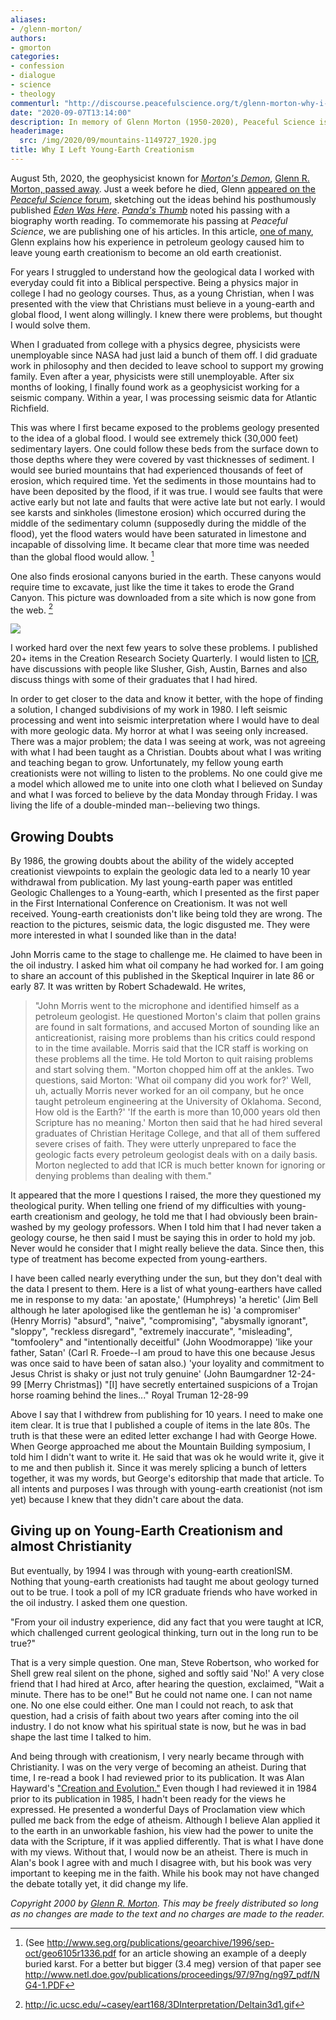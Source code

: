 ```yaml
---
aliases:
- /glenn-morton/
authors:
- gmorton
categories:
- confession
- dialogue
- science
- theology
commenturl: "http://discourse.peacefulscience.org/t/glenn-morton-why-i-left-young-earth-creationism/11614"
date: "2020-09-07T13:14:00"
description: In memory of Glenn Morton (1950-2020), Peaceful Science is republishing his personal account and testimony of leaving Young-Earth Creationism.
headerimage:
  src: /img/2020/09/mountains-1149727_1920.jpg
title: Why I Left Young-Earth Creationism
---
```


August 5th, 2020, the geophysicist known for *[Morton's Demon](https://rationalwiki.org/wiki/Morton%27s_demon)*, [Glenn R. Morton, passed away](https://www.legacy.com/obituaries/houstonchronicle/obituary.aspx?n=glenn-morton&pid=196607264). Just a week before he died, Glenn [appeared on the *Peaceful Science* forum](https://discourse.peacefulscience.org/t/glenn-morton-is-the-garden-of-eden-real/10774?u=swamidass), sketching out the ideas behind his posthumously published *[Eden Was Here](https://www.amazon.com/Eden-Was-Here-Evidence-Historicity-ebook/dp/B08F2Z7Z5H?tag=swamidass-20)*. [*Panda's Thumb*](https://pandasthumb.org/archives/2020/08/glenn-morton.html) noted his passing with a biography worth reading. To commemorate his passing at *Peaceful Science*, we are publishing one of his articles. In this article, [one of many](https://www.oldearth.org/bio_glenn_morton.htm), Glenn explains how his experience in petroleum geology caused him to leave young earth creationism to become an old earth creationist.

For years I struggled to understand how the geological data I worked with everyday could fit into a Biblical perspective. Being a physics major in college I had no geology courses. Thus, as a young Christian, when I was presented with the view that Christians must believe in a young-earth and global flood, I went along willingly. I knew there were problems, but thought I would solve them.

When I graduated from college with a physics degree, physicists were unemployable since NASA had just laid a bunch of them off. I did graduate work in philosophy and then decided to leave school to support my growing family. Even after a year, physicists were still unemployable. After six months of looking, I finally found work as a geophysicist working for a seismic company. Within a year, I was processing seismic data for Atlantic Richfield.

This was where I first became exposed to the problems geology presented to the idea of a global flood. I would see extremely thick (30,000 feet) sedimentary layers. One could follow these beds from the surface down to those depths where they were covered by vast thicknesses of sediment. I would see buried mountains that had experienced thousands of feet of erosion, which required time. Yet the sediments in those mountains had to have been deposited by the flood, if it was true. I would see faults that were active early but not late and faults that were active late but not early. I would see karsts and sinkholes (limestone erosion) which occurred during the middle of the sedimentary column (supposedly during the middle of the flood), yet the flood waters would have been saturated in limestone and incapable of dissolving lime. It became clear that more time was needed than the global flood would allow. [^1]

One also finds erosional canyons buried in the earth. These canyons would require time to excavate, just like the time it takes to erode the Grand Canyon. This picture was downloaded from a site which is now gone from the web. [^2]

![](/img/2020/09/Deltain3d1-1.gif)

I worked hard over the next few years to solve these problems. I published 20+ items in the Creation Research Society Quarterly. I would listen to [ICR](https://www.icr.org), have discussions with people like Slusher, Gish, Austin, Barnes and also discuss things with some of their graduates that I had hired.

In order to get closer to the data and know it better, with the hope of finding a solution, I changed subdivisions of my work in 1980. I left seismic processing and went into seismic interpretation where I would have to deal with more geologic data. My horror at what I was seeing only increased. There was a major problem; the data I was seeing at work, was not agreeing with what I had been taught as a Christian. Doubts about what I was writing and teaching began to grow. Unfortunately, my fellow young earth creationists were not willing to listen to the problems. No one could give me a model which allowed me to unite into one cloth what I believed on Sunday and what I was forced to believe by the data Monday through Friday. I was living the life of a double-minded man--believing two things.

## Growing Doubts

By 1986, the growing doubts about the ability of the widely accepted creationist viewpoints to explain the geologic data led to a nearly 10 year withdrawal from publication. My last young-earth paper was entitled Geologic Challenges to a Young-earth, which I presented as the first paper in the First International Conference on Creationism. It was not well received. Young-earth creationists don't like being told they are wrong. The reaction to the pictures, seismic data, the logic disgusted me. They were more interested in what I sounded like than in the data!

John Morris came to the stage to challenge me. He claimed to have been in the oil industry. I asked him what oil company he had worked for. I am going to share an account of this published in the Skeptical Inquirer in late 86 or early 87. It was written by Robert Schadewald. He writes,

> "John Morris went to the microphone and identified himself as a petroleum geologist. He questioned Morton's claim that pollen grains are found in salt formations, and accused Morton of sounding like an anticreationist, raising more problems than his critics could respond to in the time available. Morris said that the ICR staff is working on these problems all the time. He told Morton to quit raising problems and start solving them. "Morton chopped him off at the ankles. Two questions, said Morton: 'What oil company did you work for?' Well, uh, actually Morris never worked for an oil company, but he once taught petroleum engineering at the University of Oklahoma. Second, How old is the Earth?' 'If the earth is more than 10,000 years old then Scripture has no meaning.' Morton then said that he had hired several graduates of Christian Heritage College, and that all of them suffered severe crises of faith. They were utterly unprepared to face the geologic facts every petroleum geologist deals with on a daily basis. Morton neglected to add that ICR is much better known for ignoring or denying problems than dealing with them."

It appeared that the more I questions I raised, the more they questioned my theological purity. When telling one friend of my difficulties with young-earth creationism and geology, he told me that I had obviously been brain-washed by my geology professors. When I told him that I had never taken a geology course, he then said I must be saying this in order to hold my job. Never would he consider that I might really believe the data. Since then, this type of treatment has become expected from young-earthers.

I have been called nearly everything under the sun, but they don't deal with the data I present to them. Here is a list of what young-earthers have called me in response to my data: 'an apostate,' (Humphreys) 'a heretic' (Jim Bell although he later apologised like the gentleman he is) 'a compromiser' (Henry Morris) "absurd", "naive", "compromising", "abysmally ignorant", "sloppy", "reckless disregard", "extremely inaccurate", "misleading", "tomfoolery" and "intentionally deceitful" (John Woodmorappe) 'like your father, Satan' (Carl R. Froede--I am proud to have this one because Jesus was once said to have been of satan also.) 'your loyality and commitment to Jesus Christ is shaky or just not truly genuine' (John Baumgardner 12-24-99 \[Merry Christmas\]) "\[I\] have secretly entertained suspicions of a Trojan horse roaming behind the lines..." Royal Truman 12-28-99

Above I say that I withdrew from publishing for 10 years. I need to make one item clear. It is true that I published a couple of items in the late 80s. The truth is that these were an edited letter exchange I had with George Howe. When George approached me about the Mountain Building symposium, I told him I didn't want to write it. He said that was ok he would write it, give it to me and then publish it. Since it was merely splicing a bunch of letters together, it was my words, but George's editorship that made that article. To all intents and purposes I was through with young-earth creationist (not ism yet) because I knew that they didn't care about the data.

## Giving up on Young-Earth Creationism and almost Christianity

But eventually, by 1994 I was through with young-earth creationISM. Nothing that young-earth creationists had taught me about geology turned out to be true. I took a poll of my ICR graduate friends who have worked in the oil industry. I asked them one question.

"From your oil industry experience, did any fact that you were taught at ICR, which challenged current geological thinking, turn out in the long run to be true?"

That is a very simple question. One man, Steve Robertson, who worked for Shell grew real silent on the phone, sighed and softly said 'No!' A very close friend that I had hired at Arco, after hearing the question, exclaimed, "Wait a minute. There has to be one!" But he could not name one. I can not name one. No one else could either. One man I could not reach, to ask that question, had a crisis of faith about two years after coming into the oil industry. I do not know what his spiritual state is now, but he was in bad shape the last time I talked to him.

And being through with creationism, I very nearly became through with Christianity. I was on the very verge of becoming an atheist. During that time, I re-read a book I had reviewed prior to its publication. It was Alan Hayward's ["Creation and Evolution."](https://www.amazon.com/Creation-Evolution-Rethinking-Evidence-Science/dp/1597520616/ref=sr_1_1?tag=swamidass-20) Even though I had reviewed it in 1984 prior to its publication in 1985, I hadn't been ready for the views he expressed. He presented a wonderful Days of Proclamation view which pulled me back from the edge of atheism. Although I believe Alan applied it to the earth in an unworkable fashion, his view had the power to unite the data with the Scripture, if it was applied differently. That is what I have done with my views. Without that, I would now be an atheist. There is much in Alan's book I agree with and much I disagree with, but his book was very important to keeping me in the faith. While his book may not have changed the debate totally yet, it did change my life.

*Copyright 2000 by [Glenn R. Morton](https://www.oldearth.org/bio_glenn_morton.htm). This may be freely distributed so long as no changes are made to the text and no charges are made to the reader.*

[^1]: (See <http://www.seg.org/publications/geoarchive/1996/sep-oct/geo6105r1336.pdf> for an article showing an example of a deeply buried karst. For a better but bigger (3.4 meg) version of that paper see <http://www.netl.doe.gov/publications/proceedings/97/97ng/ng97_pdf/NG4-1.PDF>

[^2]: <http://ic.ucsc.edu/~casey/eart168/3DInterpretation/Deltain3d1.gif>
